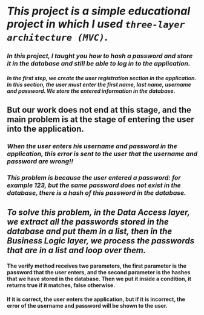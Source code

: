# *This project is a simple educational project in which I used `three-layer architecture (MVC)`.*
### *In this project, I taught you how to hash a password and store it in the database and still be able to log in to the application.*

#### *In the first step, we create the user registration section in the application. In this section, the user must enter the first name, last name, username and password. We store the entered information in the database.*

## But our work does not end at this stage, and the main problem is at the stage of entering the user into the application.

### *When the user enters his username and password in the application, this error is sent to the user that the username and password are wrong!!*
### *This problem is because the user entered a password: for example 123, but the same password does not exist in the database, there is a hash of this password in the database.*

## *To solve this problem, in the Data Access layer, we extract all the passwords stored in the database and put them in a list, then in the Business Logic layer, we process the passwords that are in a list and loop over them.*

#### The verify method receives two parameters, the first parameter is the password that the user enters, and the second parameter is the hashes that we have stored in the database. Then we put it inside a condition, it returns true if it matches, false otherwise.

#### If it is correct, the user enters the application, but if it is incorrect, the error of the username and password will be shown to the user.
